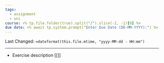 ```yaml
---
tags:
  - assignment
  - uni
course: <% tp.file.folder(true).split("/").slice(-2, -1)[0] %>
due date: <% await tp.system.prompt("Enter Due Date (DD-MM-YYYY):") %>
---
```

Last Changed: `=dateformat(this.file.mtime, "yyyy-MM-dd - HH:mm")`

---
* Exercise description [[]]
